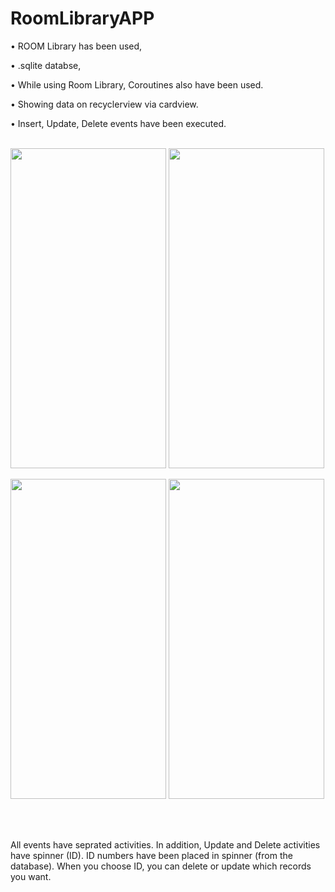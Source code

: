 # RoomLibraryAPP

• ROOM Library has been used,

• .sqlite databse, 

• While using Room Library, Coroutines also have been used.

• Showing data on recyclerview via cardview.

• Insert, Update, Delete events have been executed.
 <br />
 <br />




<img src="https://user-images.githubusercontent.com/47759665/221383144-f9debeb3-4973-4e58-a318-63e70f1ac118.png" width="249" height="512"> <img src="https://user-images.githubusercontent.com/47759665/221383344-6b251296-8ee5-4660-a89e-b9a8f60f8b48.png" width="249" height="512">

<img src="https://user-images.githubusercontent.com/47759665/221383371-ec625349-53d0-4433-8de8-2bdf29c49d35.png" width="249" height="512"> <img src="https://user-images.githubusercontent.com/47759665/221383403-43148c95-1495-4c28-b19a-df4d47604806.png" width="249" height="512">

 <br />
 <br />
 
 All events have seprated activities. In addition, Update and Delete activities have spinner (ID). ID numbers have been placed in spinner (from the database). When you choose ID, you can delete or update which records you want.
